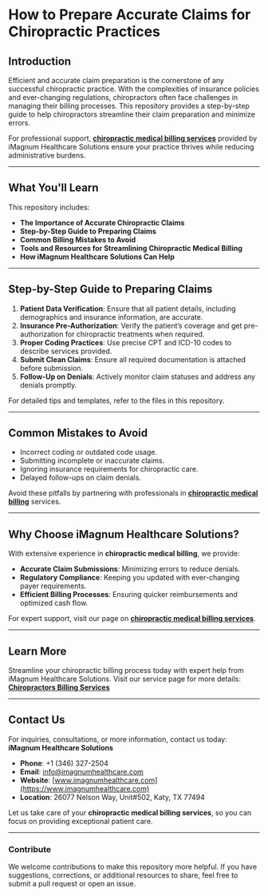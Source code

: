 # **How to Prepare Accurate Claims for Chiropractic Practices**

## **Introduction**
Efficient and accurate claim preparation is the cornerstone of any successful chiropractic practice. With the complexities of insurance policies and ever-changing regulations, chiropractors often face challenges in managing their billing processes. This repository provides a step-by-step guide to help chiropractors streamline their claim preparation and minimize errors.

For professional support, **[chiropractic medical billing services](https://www.imagnumhealthcare.com/specialty/chiropractors)** provided by iMagnum Healthcare Solutions ensure your practice thrives while reducing administrative burdens.

---

## **What You'll Learn**
This repository includes:
- **The Importance of Accurate Chiropractic Claims**
- **Step-by-Step Guide to Preparing Claims**
- **Common Billing Mistakes to Avoid**
- **Tools and Resources for Streamlining Chiropractic Medical Billing**
- **How iMagnum Healthcare Solutions Can Help**

---

## **Step-by-Step Guide to Preparing Claims**
1. **Patient Data Verification**: Ensure that all patient details, including demographics and insurance information, are accurate.
2. **Insurance Pre-Authorization**: Verify the patient’s coverage and get pre-authorization for chiropractic treatments when required.
3. **Proper Coding Practices**: Use precise CPT and ICD-10 codes to describe services provided.
4. **Submit Clean Claims**: Ensure all required documentation is attached before submission.
5. **Follow-Up on Denials**: Actively monitor claim statuses and address any denials promptly.

For detailed tips and templates, refer to the files in this repository.

---

## **Common Mistakes to Avoid**
- Incorrect coding or outdated code usage.
- Submitting incomplete or inaccurate claims.
- Ignoring insurance requirements for chiropractic care.
- Delayed follow-ups on claim denials.

Avoid these pitfalls by partnering with professionals in **[chiropractic medical billing](https://www.imagnumhealthcare.com/specialty/chiropractors)** services.

---

## **Why Choose iMagnum Healthcare Solutions?**
With extensive experience in **chiropractic medical billing**, we provide:
- **Accurate Claim Submissions**: Minimizing errors to reduce denials.
- **Regulatory Compliance**: Keeping you updated with ever-changing payer requirements.
- **Efficient Billing Processes**: Ensuring quicker reimbursements and optimized cash flow.

For expert support, visit our page on **[chiropractic medical billing services](https://www.imagnumhealthcare.com/specialty/chiropractors)**.

---

## **Learn More**
Streamline your chiropractic billing process today with expert help from iMagnum Healthcare Solutions. Visit our service page for more details:  
[**Chiropractors Billing Services**](https://www.imagnumhealthcare.com/specialty/chiropractors)

---

## **Contact Us**
For inquiries, consultations, or more information, contact us today:  
**iMagnum Healthcare Solutions**  
- **Phone**: +1 (346) 327-2504  
- **Email**: info@imagnumhealthcare.com  
- **Website**: [www.imagnumhealthcare.com](https://www.imagnumhealthcare.com)  
- **Location**: 26077 Nelson Way, Unit#502, Katy, TX 77494  

Let us take care of your **chiropractic medical billing services**, so you can focus on providing exceptional patient care.

---

### **Contribute**
We welcome contributions to make this repository more helpful. If you have suggestions, corrections, or additional resources to share, feel free to submit a pull request or open an issue.

